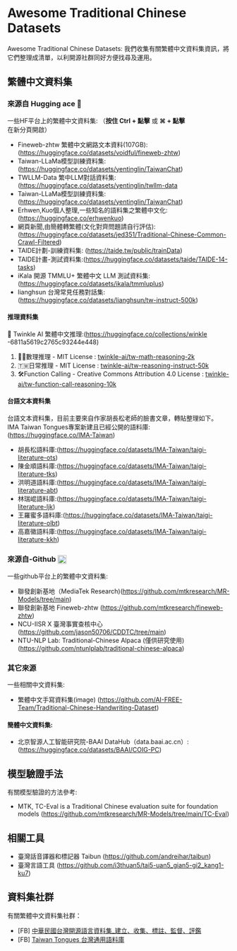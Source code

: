 # Awesome Traditional Chinese Datasets
Awesome Traditional Chinese Datasets: 
我們收集有關繁體中文資料集資訊，將它們整理成清單，以利開源社群同好方便找尋及運用。

## 繁體中文資料集

### 來源自 Hugging ace 🤗
一些HF平台上的繁體中文資料集: （**按住 Ctrl + 點擊** 或 **⌘ + 點擊** 在新分頁開啟）
- Fineweb-zhtw 繁體中文網路文本資料(107GB):(https://huggingface.co/datasets/voidful/fineweb-zhtw)
- Taiwan-LLaMa模型訓練資料集: (https://huggingface.co/datasets/yentinglin/TaiwanChat)
- TWLLM-Data 繁中LLM對話資料集:(https://huggingface.co/datasets/yentinglin/twllm-data
- Taiwan-LLaMa模型訓練資料集: (https://huggingface.co/datasets/yentinglin/TaiwanChat)
- Erhwen,Kuo個人整理,一些知名的語料集之繁體中文化:(https://huggingface.co/erhwenkuo)
- 網頁新聞,由簡體轉繁體(文化對齊問題請自行評估):(https://huggingface.co/datasets/jed351/Traditional-Chinese-Common-Crawl-Filtered)
- TAIDE計劃-訓練資料集: (https://taide.tw/public/trainData)
- TAIDE計畫-測試資料集:(https://huggingface.co/datasets/taide/TAIDE-14-tasks)
- iKala 開源 TMMLU+ 繁體中文 LLM 測試資料集:(https://huggingface.co/datasets/ikala/tmmluplus)
- lianghsun 台灣常見任務對話集: (https://huggingface.co/datasets/lianghsun/tw-instruct-500k)

#### 推理資料集
🤗 Twinkle AI 繁體中文推理:(https://huggingface.co/collections/winkle -6811a5619c2765c93244e448)
1. 👩‍🏫數理推理 - MIT License : [twinkle-ai/tw-math-reasoning-2k](https://huggingface.co/datasets/twinkle-ai/tw-math-reasoning-2k)
2. 🇹🇼日常推理 - MIT License : [twinkle-ai/tw-reasoning-instruct-50k](https://huggingface.co/datasets/twinkle-ai/tw-reasoning-instruct-50k)
3. 🛠Function Calling - Creative Commons Attribution 4.0 License : [twinkle-ai/tw-function-call-reasoning-10k](https://huggingface.co/datasets/twinkle-ai/tw-function-call-reasoning-10k)

#### 台語文本資料集
台語文本資料集，目前主要來自作家胡長松老師的臉書文章，轉貼整理如下。
IMA Taiwan Tongues專案新建且已經公開的語料庫:(https://huggingface.co/IMA-Taiwan)
- 胡長松語料庫:(https://huggingface.co/datasets/IMA-Taiwan/taigi-literature-ots)
- 陳金順語料庫:(https://huggingface.co/datasets/IMA-Taiwan/taigi-literature-tks)
- 洪明道語料庫:(https://huggingface.co/datasets/IMA-Taiwan/taigi-literature-abt)
- 林瑞崐語料庫:(https://huggingface.co/datasets/IMA-Taiwan/taigi-literature-ljk)
- 王羅蜜多語料庫:(https://huggingface.co/datasets/IMA-Taiwan/taigi-literature-olbt)
- 高嘉徽語料庫:(https://huggingface.co/datasets/IMA-Taiwan/taigi-literature-kkh)

### 來源自-Github <img class="emoji" title=":octocat:" alt=":octocat:" src="https://github.githubassets.com/images/icons/emoji/octocat.png" height="20" width="20" align="absmiddle">

一些github平台上的繁體中文資料集:
- 聯發創新基地（MediaTek Research)(https://github.com/mtkresearch/MR-Models/tree/main)
- 聯發創新基地 Fineweb-zhtw (https://github.com/mtkresearch/fineweb-zhtw)
- NCU-IISR X 臺灣事實查核中心(https://github.com/jason50706/CDDTC/tree/main)
- NTU-NLP Lab: Traditional-Chinese Alpaca (僅供研究使用)
(https://github.com/ntunlplab/traditional-chinese-alpaca)

### 其它來源
一些相關中文資料集:
- 繁體中文手寫資料集(image) (https://github.com/AI-FREE-Team/Traditional-Chinese-Handwriting-Dataset)

#### 簡體中文資料集:
- 北京智源人工智能研究院-BAAI DataHub（data.baai.ac.cn）:(https://huggingface.co/datasets/BAAI/COIG-PC)

## 模型驗證手法
有關模型驗證的方法參考:
- MTK, TC-Eval is a Traditional Chinese evaluation suite for foundation models (https://github.com/mtkresearch/MR-Models/tree/main/TC-Eval)

## 相關工具
- 臺灣話音譯器和標記器 Taibun (https://github.com/andreihar/taibun)
- 臺灣言語工具 (https://github.com/i3thuan5/tai5-uan5_gian5-gi2_kang1-ku7)

## 資料集社群
有關繁體中文資料集社群：
- [FB] [中華民國台灣開源語言資料集_建立、收集、標註、監督、評鑑](https://www.facebook.com/groups/290103150640341/)
- [FB] [Taiwan Tongues 台灣通用語料庫](https://www.facebook.com/taiwan.tongues)
<!--stackedit_data:
eyJoaXN0b3J5IjpbLTUyMTgwOTM4MSw2NDYzODE1NjAsMTEyMD
Q3NDc3XX0=
-->